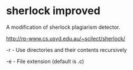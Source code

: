 sherlock improved
========

A modification of sherlock plagiarism detector.

http://rp-www.cs.usyd.edu.au/~scilect/sherlock/

-r - Use directories and their contents recursively

-e - File extension (default is .c)
